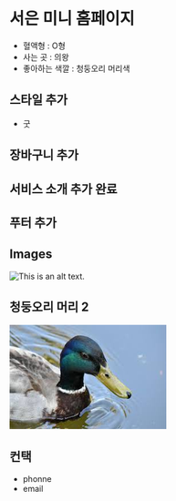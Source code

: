 # 서은 미니 홈페이지

- 혈액형 : O형
- 사는 곳 : 의왕
- 좋아하는 색깔 : 청둥오리 머리색

## 스타일 추가
- 굿

## 장바구니 추가


## 서비스 소개 추가 완료

## 푸터 추가

## Images

![This is an alt text.](https://previews.123rf.com/images/philopenshaw/philopenshaw2104/philopenshaw210400017/169244084-%EC%B2%AD%EB%91%A5%EC%98%A4%EB%A6%AC-%EB%A8%B8%EB%A6%AC%EC%9D%98-%EC%B4%88%EC%83%81%ED%99%94%EB%A5%BC-%EB%8B%AB%EC%9C%BC%EC%84%B8%EC%9A%94.jpg "This is a sample image.")

## 청둥오리 머리 2

![This is an alt text.](https://github.com/westsi1ver/MiniHomePage/blob/main/chungdong.jpg?raw=true "This is a sample image.")


## 컨택
- phonne
- email